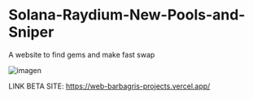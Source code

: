 # Solana-Raydium-New-Pools-and-Sniper
A website to find gems and make fast swap

![imagen](https://github.com/pablofigueroa32/Solana-Raydium-New-Pools-and-Sniper/assets/37850647/bb8aac65-9bd3-4556-a49c-c9148e4536ed)




LINK BETA SITE: https://web-barbagris-projects.vercel.app/

